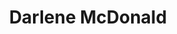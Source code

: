 ---
title: Darlene McDonald
templateKey: candidate-fragment
firstName: Darlene
lastName: McDonald
district: 04
state: UT
electionDate: 2018-06-14
electionType: primary
office: house
incumbent: false
website: "https://darlenemcdonald.com/"
donationLink: "https://secure.actblue.com/contribute/page/votedarlene"
outcome: "Unknown"
blurb: "Darlene McDonald is a published author of four novels and technology professional who has called Utah home for 15 years. She is now running in Utah's Fourth Congressional District to remove the influence of big money from our politics, raise the minimum wage to a living wage at $15 an hour, and stop the government from playing politics with our healthcare. "
image: "https://cosmic-s3.imgix.net/6ce4f210-daec-11e7-8cda-dffcae335362-JD_Site_DarleneMCDonald_1000x600_110317.jpg"
---
